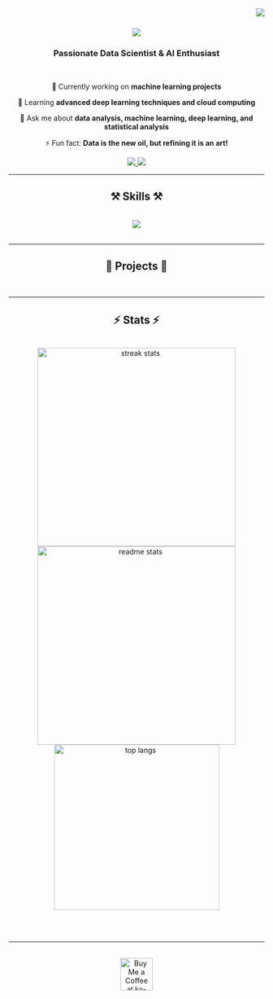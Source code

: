 <img align="right" src="https://visitor-badge.laobi.icu/badge?page_id=bhaskarganji.bhaskarganji" />

<h1 align="center">
    <img src="https://readme-typing-svg.herokuapp.com/?font=Righteous&size=35&center=true&vCenter=true&width=500&height=70&duration=4000&lines=Hi+There!+👋;+I'm+Bhaskar+Ganji!;" />
</h1>

<h3 align="center">Passionate Data Scientist & AI Enthusiast</h3>

<br/>

<div align="center">
 
 🔭 Currently working on **machine learning projects**
 
 🌱 Learning **advanced deep learning techniques and cloud computing**
 
 💬 Ask me about **data analysis, machine learning, deep learning, and statistical analysis**

 ⚡ Fun fact: **Data is the new oil, but refining it is an art!**

 </div>
 
<div align="center"> 
  <a href="mailto:ganjibhaskar12@gmail.com">
    <img src="https://img.shields.io/badge/Gmail-333333?style=for-the-badge&logo=gmail&logoColor=red" />
  </a>
  <a href="https://www.linkedin.com/in/bhaskar-ganji/" target="_blank">
    <img src="https://img.shields.io/badge/LinkedIn-0077B5?style=for-the-badge&logo=linkedin&logoColor=white" target="_blank" />
  </a>
  
</div>

 <hr/>
 
<h2 align="center">⚒️ Skills ⚒️</h2>
<br/>
<div align="center">
    <img src="https://skillicons.dev/icons?i=python,r,machinelearning,deeplearning,tensorflow,keras,pytorch,sql,nosql,matplotlib,seaborn,plotly,tableau,powerbi,pandas,numpy,scipy,hadoop,spark,aws,gcp,azure,jupyter,gitter,docker" />
</div>

<br/>
<hr/>

<div align="center">
  <h2>🚀 Projects 🚀</h2>
  <br>
  <!-- Add links to your projects and their descriptions here -->
</div>

<hr/>

<h2 align="center">⚡ Stats ⚡</h2>
<br>
<div align=center>
  <img width=390 src="https://github-readme-streak-stats.vercel.app/?user=bhaskarganji&count_private=true&theme=react&border_radius=10" alt="streak stats"/>
  <img width=390 src="https://github-readme-stats.vercel.app/api?username=bhaskarganji&count_private=true&show_icons=true&theme=react&border_radius=10" alt="readme stats" />
  <br/>
  <img width=325 align="center" src="https://github-readme-stats.vercel.app/api/top-langs/?username=bhaskarganji&hide=HTML&langs_count=8&layout=compact&theme=react&border_radius=10&exclude_repo=github-readme-stats" alt="top langs" />
</div>

<br/><br/>

<hr/>

<br/>

<div align="center">
<a href='https://ko-fi.com/V7V4RAK9C' target='_blank'><img height='64' style='border:0px;height:64px;' src='https://storage.ko-fi.com/cdn/kofi1.png?v=3' border='0' alt='Buy Me a Coffee at ko-fi.com' /></a>
</div>

<br/>
